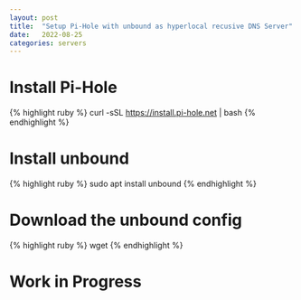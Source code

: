 ```yaml
---
layout: post
title:  "Setup Pi-Hole with unbound as hyperlocal recusive DNS Server"
date:   2022-08-25
categories: servers
---
```


# Install Pi-Hole

{% highlight ruby %}
curl -sSL https://install.pi-hole.net | bash
{% endhighlight %}

# Install unbound
{% highlight ruby %}
sudo apt install unbound
{% endhighlight %}

# Download the unbound config

{% highlight ruby %}
wget 
{% endhighlight %}

# Work in Progress 